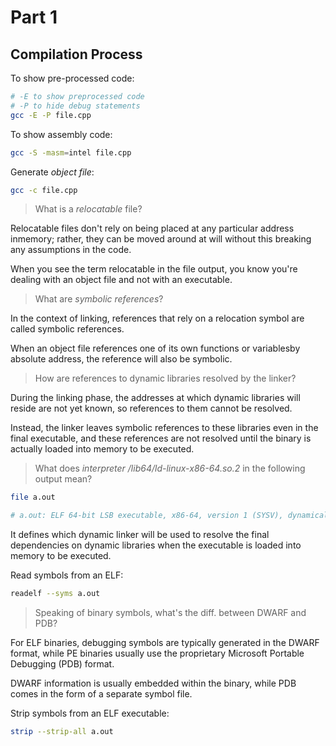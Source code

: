 # Part 1

## Compilation Process

To show pre-processed code:

```bash
# -E to show preprocessed code
# -P to hide debug statements
gcc -E -P file.cpp
```


To show assembly code:

```bash
gcc -S -masm=intel file.cpp
```

Generate *object file*:

```bash
gcc -c file.cpp
```

> What is a *relocatable* file?

Relocatable files don't rely on being placed at any particular address inmemory; rather, they can be moved around at will without this breaking any assumptions in the code.

When you see the term relocatable in the file output, you know you're dealing with an object file and not with an executable.

> What are *symbolic references*?

In the context of linking, references that rely on a relocation symbol are called symbolic references.

When an object file references one of its own functions or variablesby absolute address, the reference will also be symbolic.

> How are references to dynamic libraries resolved by the linker?

During the linking phase, the addresses at which dynamic libraries will reside are not yet known, so references to them cannot be resolved.

Instead, the linker leaves symbolic references to these libraries even in the final executable, and these references are not resolved until the binary is actually loaded into memory to be executed.

> What does *interpreter /lib64/ld-linux-x86-64.so.2* in the following output mean?

```bash
file a.out

# a.out: ELF 64-bit LSB executable, x86-64, version 1 (SYSV), dynamically linked, interpreter /lib64/ld-linux-x86-64.so.2, for GNU/Linux 2.6.32,BuildID[sha1]=d0e23ea731bce9de65619cadd58b14ecd8c015c7, not stripped
```

It defines which dynamic linker will be used to resolve the final dependencies on dynamic libraries when the executable is loaded into memory to be executed.

Read symbols from an ELF:

```bash
readelf --syms a.out
```

> Speaking of binary symbols, what's the diff. between DWARF and PDB?

For ELF binaries, debugging symbols are typically generated in the DWARF format, while PE binaries usually use the proprietary Microsoft Portable Debugging (PDB) format.

DWARF information is usually embedded within the binary, while PDB comes in the form of a separate symbol file.

Strip symbols from an ELF executable:

```bash
strip --strip-all a.out
```

